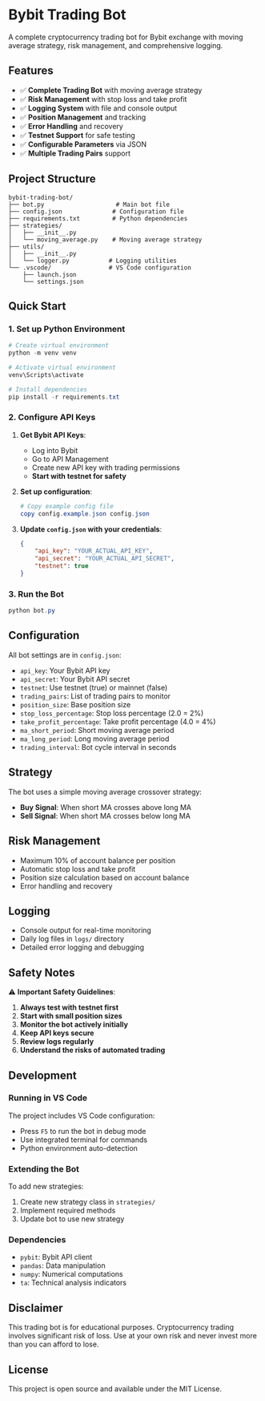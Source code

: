# Bybit Trading Bot

A complete cryptocurrency trading bot for Bybit exchange with moving average strategy, risk management, and comprehensive logging.

## Features

- ✅ **Complete Trading Bot** with moving average strategy
- ✅ **Risk Management** with stop loss and take profit
- ✅ **Logging System** with file and console output
- ✅ **Position Management** and tracking
- ✅ **Error Handling** and recovery
- ✅ **Testnet Support** for safe testing
- ✅ **Configurable Parameters** via JSON
- ✅ **Multiple Trading Pairs** support

## Project Structure

```
bybit-trading-bot/
├── bot.py                    # Main bot file
├── config.json              # Configuration file
├── requirements.txt         # Python dependencies
├── strategies/
│   ├── __init__.py
│   └── moving_average.py    # Moving average strategy
├── utils/
│   ├── __init__.py
│   └── logger.py           # Logging utilities
└── .vscode/                # VS Code configuration
    ├── launch.json
    └── settings.json
```

## Quick Start

### 1. Set up Python Environment

```powershell
# Create virtual environment
python -m venv venv

# Activate virtual environment
venv\Scripts\activate

# Install dependencies
pip install -r requirements.txt
```

### 2. Configure API Keys

1. **Get Bybit API Keys**:
   - Log into Bybit
   - Go to API Management
   - Create new API key with trading permissions
   - **Start with testnet for safety**

2. **Set up configuration**:
   ```powershell
   # Copy example config file
   copy config.example.json config.json
   ```

3. **Update `config.json` with your credentials**:
   ```json
   {
       "api_key": "YOUR_ACTUAL_API_KEY",
       "api_secret": "YOUR_ACTUAL_API_SECRET",
       "testnet": true
   }
   ```

### 3. Run the Bot

```powershell
python bot.py
```

## Configuration

All bot settings are in `config.json`:

- `api_key`: Your Bybit API key
- `api_secret`: Your Bybit API secret
- `testnet`: Use testnet (true) or mainnet (false)
- `trading_pairs`: List of trading pairs to monitor
- `position_size`: Base position size
- `stop_loss_percentage`: Stop loss percentage (2.0 = 2%)
- `take_profit_percentage`: Take profit percentage (4.0 = 4%)
- `ma_short_period`: Short moving average period
- `ma_long_period`: Long moving average period
- `trading_interval`: Bot cycle interval in seconds

## Strategy

The bot uses a simple moving average crossover strategy:
- **Buy Signal**: When short MA crosses above long MA
- **Sell Signal**: When short MA crosses below long MA

## Risk Management

- Maximum 10% of account balance per position
- Automatic stop loss and take profit
- Position size calculation based on account balance
- Error handling and recovery

## Logging

- Console output for real-time monitoring
- Daily log files in `logs/` directory
- Detailed error logging and debugging

## Safety Notes

⚠️ **Important Safety Guidelines**:

1. **Always test with testnet first**
2. **Start with small position sizes**
3. **Monitor the bot actively initially**
4. **Keep API keys secure**
5. **Review logs regularly**
6. **Understand the risks of automated trading**

## Development

### Running in VS Code

The project includes VS Code configuration:
- Press `F5` to run the bot in debug mode
- Use integrated terminal for commands
- Python environment auto-detection

### Extending the Bot

To add new strategies:
1. Create new strategy class in `strategies/`
2. Implement required methods
3. Update bot to use new strategy

### Dependencies

- `pybit`: Bybit API client
- `pandas`: Data manipulation
- `numpy`: Numerical computations
- `ta`: Technical analysis indicators

## Disclaimer

This trading bot is for educational purposes. Cryptocurrency trading involves significant risk of loss. Use at your own risk and never invest more than you can afford to lose.

## License

This project is open source and available under the MIT License.
